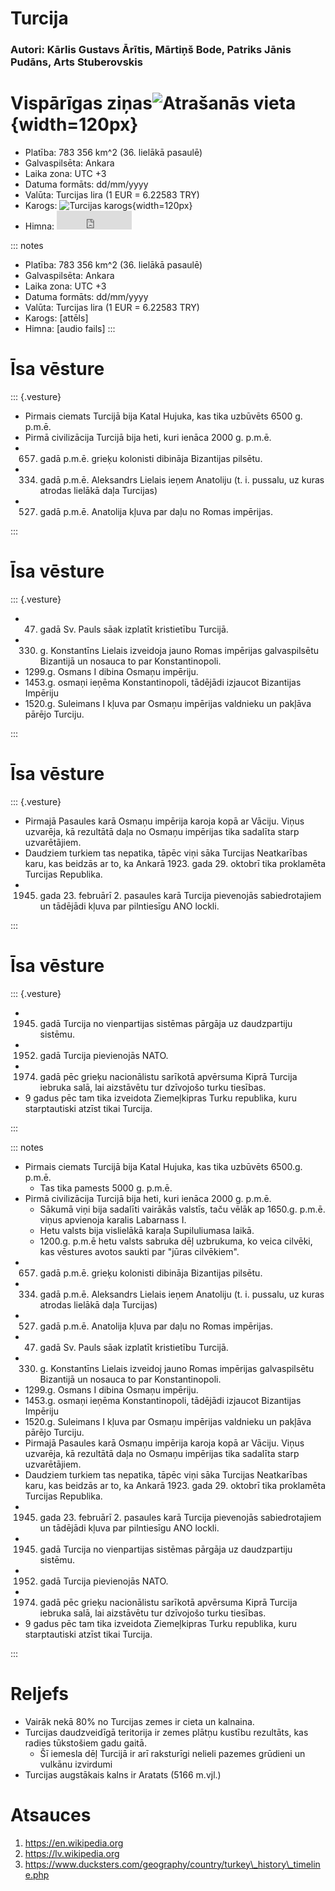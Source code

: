 <style>
  .vesture {
    font-size: 20px;
  }
</style>

# Turcija

### Autori: Kārlis Gustavs Ārītis, Mārtiņš Bode, Patriks Jānis Pudāns, Arts Stuberovskis

# Vispārīgas ziņas![Atrašanās vieta](https://upload.wikimedia.org/wikipedia/commons/thumb/d/dd/Turkey_%28orthographic_projection%29.svg/240px-Turkey_%28orthographic_projection%29.svg.png){width=120px}

* Platība: 783 356 km^2 (36. lielākā pasaulē)
* Galvaspilsēta: Ankara
* Laika zona: UTC +3
* Datuma formāts: dd/mm/yyyy
* Valūta: Turcijas lira (1 EUR = 6.22583 TRY)
* Karogs: ![Turcijas karogs](https://upload.wikimedia.org/wikipedia/commons/thumb/b/b4/Flag_of_Turkey.svg/125px-Flag_of_Turkey.svg.png){width=120px}
* Himna: <iframe src="https://commons.wikimedia.org/wiki/File:Istikl%C3%A2l_Marsi_instrumetal.ogg?embedplayer=yes" width="120" height="30" frameborder="0" ></iframe>	

::: notes
* Platība: 783 356 km^2 (36. lielākā pasaulē)
* Galvaspilsēta: Ankara
* Laika zona: UTC +3
* Datuma formāts: dd/mm/yyyy
* Valūta: Turcijas lira (1 EUR = 6.22583 TRY)
* Karogs: [attēls]
* Himna: [audio fails]
:::

# Īsa vēsture

::: {.vesture}

* Pirmais ciemats Turcijā bija Katal Hujuka, kas tika uzbūvēts 6500 g. p.m.ē.
* Pirmā civilizācija Turcijā bija heti, kuri ienāca 2000 g. p.m.ē.
* 657. gadā p.m.ē. grieķu kolonisti dibināja Bizantijas pilsētu.
* 334. gadā p.m.ē. Aleksandrs Lielais ieņem Anatoliju (t. i. pussalu, uz kuras atrodas lielākā daļa Turcijas)
* 527. gadā p.m.ē. Anatolija kļuva par daļu no Romas impērijas.

:::

# Īsa vēsture

::: {.vesture}

* 47. gadā Sv. Pauls sāak izplatīt kristietību Turcijā.
* 330. g. Konstantīns Lielais izveidoja jauno Romas impērijas galvaspilsētu Bizantijā un nosauca to par Konstantinopoli.
* 1299.g. Osmans I dibina Osmaņu impēriju.
* 1453.g. osmaņi ieņēma Konstantinopoli, tādējādi izjaucot Bizantijas Impēriju
* 1520.g. Suleimans I kļuva par Osmaņu impērijas valdnieku un pakļāva pārējo Turciju.

:::

# Īsa vēsture

::: {.vesture}

* Pirmajā Pasaules karā Osmaņu impērija karoja kopā ar Vāciju. Viņus uzvarēja, kā rezultātā daļa no Osmaņu impērijas tika sadalīta starp uzvarētājiem.
* Daudziem turkiem tas nepatika, tāpēc viņi sāka Turcijas Neatkarības karu, kas beidzās ar to, ka Ankarā 1923. gada 29. oktobrī tika proklamēta Turcijas Republika.
* 1945. gada 23. februārī 2. pasaules karā Turcija pievenojās sabiedrotajiem un tādējādi kļuva par pilntiesīgu ANO lockli.

:::

# Īsa vēsture

::: {.vesture}

* 1945. gadā Turcija no vienpartijas sistēmas pārgāja uz daudzpartiju sistēmu.
* 1952. gadā Turcija pievienojās NATO.
* 1974. gadā pēc grieķu nacionālistu sarīkotā apvērsuma Kiprā Turcija iebruka salā, lai aizstāvētu tur dzīvojošo turku tiesības.
* 9 gadus pēc tam tika izveidota Ziemeļkipras Turku republika, kuru starptautiski atzīst tikai Turcija.

:::


::: notes
* Pirmais ciemats Turcijā bija Katal Hujuka, kas tika uzbūvēts 6500.g. p.m.ē.
  * Tas tika pamests 5000 g. p.m.ē.
* Pirmā civilizācija Turcijā bija heti, kuri ienāca 2000 g. p.m.ē.
  * Sākumā viņi bija sadalīti vairākās valstīs, taču vēlāk ap 1650.g. p.m.ē. viņus apvienoja karalis Labarnass I.
  * Hetu valsts bija vislielākā karaļa Supiluliumasa laikā.
  * 1200.g. p.m.ē hetu valsts sabruka dēļ uzbrukuma, ko veica cilvēki, kas vēstures avotos saukti par "jūras cilvēkiem".
* 657. gadā p.m.ē. grieķu kolonisti dibināja Bizantijas pilsētu.
* 334. gadā p.m.ē. Aleksandrs Lielais ieņem Anatoliju (t. i. pussalu, uz kuras atrodas lielākā daļa Turcijas)
* 527. gadā p.m.ē. Anatolija kļuva par daļu no Romas impērijas.
* 47. gadā Sv. Pauls sāak izplatīt kristietību Turcijā.
* 330. g. Konstantīns Lielais izveidoj jauno Romas impērijas galvaspilsētu Bizantijā un nosauca to par Konstantinopoli.
* 1299.g. Osmans I dibina Osmaņu impēriju.
* 1453.g. osmaņi ieņēma Konstantinopoli, tādējādi izjaucot Bizantijas Impēriju
* 1520.g. Suleimans I kļuva par Osmaņu impērijas valdnieku un pakļāva pārējo Turciju.
* Pirmajā Pasaules karā Osmaņu impērija karoja kopā ar Vāciju. Viņus uzvarēja, kā rezultātā daļa no Osmaņu impērijas tika sadalīta starp uzvarētājiem.
* Daudziem turkiem tas nepatika, tāpēc viņi sāka Turcijas Neatkarības karu, kas beidzās ar to, ka Ankarā 1923. gada 29. oktobrī tika proklamēta Turcijas Republika.
* 1945. gada 23. februārī 2. pasaules karā Turcija pievenojās sabiedrotajiem un tādējādi kļuva par pilntiesīgu ANO lockli.
* 1945. gadā Turcija no vienpartijas sistēmas pārgāja uz daudzpartiju sistēmu.
* 1952. gadā Turcija pievienojās NATO.
* 1974. gadā pēc grieķu nacionālistu sarīkotā apvērsuma Kiprā Turcija iebruka salā, lai aizstāvētu tur dzīvojošo turku tiesības.
* 9 gadus pēc tam tika izveidota Ziemeļkipras Turku republika, kuru starptautiski atzīst tikai Turcija.

:::

# Reljefs


* Vairāk nekā 80% no Turcijas zemes ir cieta un kalnaina.
* Turcijas daudzveidīgā teritorija ir zemes plātņu kustību rezultāts, kas radies tūkstošiem gadu gaitā.
  * Šī iemesla dēļ Turcijā ir arī raksturīgi nelieli pazemes grūdieni un vulkānu izvirdumi
* Turcijas augstākais kalns ir Aratats (5166 m.vjl.)



# Atsauces

1. https://en.wikipedia.org
2. https://lv.wikipedia.org
3. https://www.ducksters.com/geography/country/turkey\_history\_timeline.php
